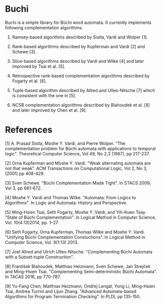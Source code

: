 # Buchi

Buchi is a simple library for Büchi word automata. It currently implements following complementation algorithms:

1. Ramsey-based algorithms described by Sistla, Vardi and Wolper [1].

2. Rank-based algorithms described by Kupferman and Vardi [2] and Schewe [3].

3. Slice-based algorithms described by Vardi and Wilke [4] and later improved by Tsai et al. [5].

4. Retrospective rank-based complementation algorithms described by Fogarty et al. [6].

5. Tuple-based algorithm described by Allred and Ultes-Nitsche [7] which is consistent with the one in [5].

6. NCSB complementation algorithms described by Blahoudek et al. [8] and later improved by Chen et al. [9].


# References
[1] A. Prasad Sistla, Moshe Y. Vardi, and Pierre Wolper. "The complementation problem for Büchi automata with applications to temporal logic". Theoretical Computer Science, Vol 49, No 2,3 (1987), pp 217-237.

[2] Orna Kupferman and  Moshe Y. Vardi. "Weak alternating automata are not that weak". ACM Transactions on Computational Logic, Vol 2, No 3, (2001) pp 408-429. 

[3] Sven Schewe. "Büchi Complementation Made Tight". In STACS 2009, Vol 3, pp 661-672.

[4] Moshe Y. Vardi and Thomas Wilke. "Automata: From Logics to Algorithms". In Logic and Automata: History and Perspective.

[5] Ming-Hsien Tsai, Seth Fogarty, Moshe Y. Vardi, and Yih-Kuen Tsay. "State of Büchi Complementation". In Logical Method in Computer Science, Vol. 10(4:13)2014, pp. 1–27.

[6] Seth Fogarty, Orna Kupferman, Thomas Wilke and Moshe Y. Vardi. "Unifying Büchi Complementation Constuctions". In Logical Method in Computer Science, Vol. 9(1:13) 2013.

[7] Joel Allred and Ulrich Ultes-Nitsche. "Complementing Büchi Automata with a Subset-tuple Construction".

[8] František Blahoudek, Matthias Heizmann, Sven Schewe, Jan Strejček and Ming-Hsien Tsai. "Complementing Semi-deterministic Büchi Automata". In TACAS 2016, pp 770-787.

[9] Yu-Fang Chen, Matthias Heizmann, Ondřej Lengál, Yong Li, Ming-Hsien Tsai, Andrea Turrini and Lijun Zhang. "Advanced Automata-based Algorithms for Program Termination Checking". In PLDI, pp 135-150. 
